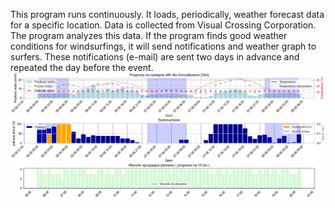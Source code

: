 This program runs continuously. 
It loads, periodically, weather forecast data for a specific location. 
Data is collected from Visual Crossing Corporation. 
The program analyzes this data. If the program finds good weather conditions for windsurfings, it will send notifications and weather graph to surfers. 
These notifications (e-mail) are sent two days in advance and repeated the day before the event.
![Below is an example of a weather chart added to e-mail](weather_plot.png)
